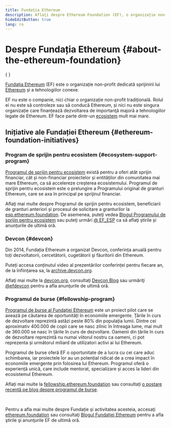 ```yaml
---
title: Fundația Ethereum
description: Aflați despre Ethereum Foundation (EF), o organizație non-profit dedicată sprijinirii Ethereum și a tehnologiilor conexe.
hideEditButton: true
lang: ro
---
```


# Despre Fundația Ethereum {#about-the-ethereum-foundation}

{
<Logo/>
}

[Fundația Ethereum](http://ethereum.foundation/) (EF) este o organizație non-profit dedicată sprijinirii lui [Ethereum](/what-is-ethereum/) și a tehnologiilor conexe.

EF nu este o companie, nici chiar o organizație non-profit tradițională. Rolul ei nu este să controleze sau să conducă Ethereum, și nici nu este singura organizație care finanțează dezvoltarea de importanţă majoră a tehnologiilor legate de Ethereum. EF face parte dintr-un [ecosistem](/community/) mult mai mare.

## Inițiative ale Fundației Ethereum {#ethereum-foundation-initiatives}

### Program de sprijin pentru ecosistem {#ecosystem-support-program}

[Programul de sprijin pentru ecosistem](https://esp.ethereum.foundation/) există pentru a oferi atât sprijin financiar, cât și non-financiar proiectelor și entităților din comunitatea mai mare Ethereum, ca să accelereze creșterea ecosistemului. Programul de sprijin pentru ecosistem este o prelungire a Programului original de granturi Ethereum, care se axa în principal pe sprijinul financiar.

Aflaţi mai multe despre Programul de sprijin pentru ecosistem, beneficiarii de granturi anteriori și procesul de solicitare a granturilor la [esp.ethereum.foundation](https://esp.ethereum.foundation/). De asemenea, puteţi vedea [Blogul Programului de sprijin pentru ecosistem](https://blog.ethereum.org/category/ecosystem-support-program/) sau puteţi urmări [@ EF_ESP](https://twitter.com/EF_ESP) ca să aflaţi știrile și anunțurile de ultimă oră.

### Devcon {#devcon}

Din 2014, Fundația Ethereum a organizat Devcon, conferința anuală pentru toți dezvoltatorii, cercetătorii, cugetătorii şi făuritorii din Ethereum.

Puteți accesa conținutul video al prezentărilor conferinței pentru fiecare an, de la înființarea sa, la [archive.devcon.org](https://archive.devcon.org/).

Aflaţi mai multe la [devcon.org](https://devcon.org/), consultaţi [Devcon Blog](https://devcon.org/en/blogs/) sau urmăriţi [@efdevcon](https://twitter.com/EFDevcon) pentru a afla anunţurile de ultimă oră.

### Programul de burse {#fellowship-program}

[Programul de burse al Fundației Ethereum](https://fellowship.ethereum.foundation/) este un proiect pilot care se axează pe căutarea de oportunități în economiile emergente. Țările în curs de dezvoltare reprezintă astăzi peste 80% din populația lumii. Dintre cei aproximativ 400.000 de copii care se nasc zilnic în întreaga lume, mai mult de 360.000 se nasc în țările în curs de dezvoltare. Oamenii din țările în curs de dezvoltare reprezintă nu numai viitorul nostru ca oameni, ci pot reprezenta și următorul miliard de utilizatori activi ai lui Ethereum.

Programul de burse oferă EF o oportunitate de a lucra cu cei care aduc schimbarea, iar proiectele lor au un potențial ridicat de a crea impact în economiile emergente prin folosirea lui Ethereum. Programul oferă o experiență unică, care include mentorat, specializare și acces la lideri din ecosistemul Ethereum.

Aflați mai multe la [fellowship.ethereum.foundation](https://fellowship.ethereum.foundation/) sau consultați [o postare recentă pe blog despre programul de burse](https://blog.ethereum.org/2021/05/07/ethereum-for-the-next-billion/).

<br/>

Pentru a afla mai multe despre Fundație și activitatea acesteia, accesaţi [ethereum.foundation](http://ethereum.foundation/) sau consultaţi [Blogul Fundației Ethereum](https://blog.ethereum.org/) pentru a afla ştirile şi anunţurile EF de ultimă oră.
